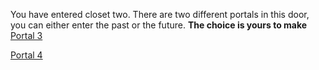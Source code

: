 You have entered closet two. There are two different portals in this door, you can either enter the past or the future. **The choice is yours to make**
[Portal 3](portal-3.md)



[Portal 4](portal-4.md)
